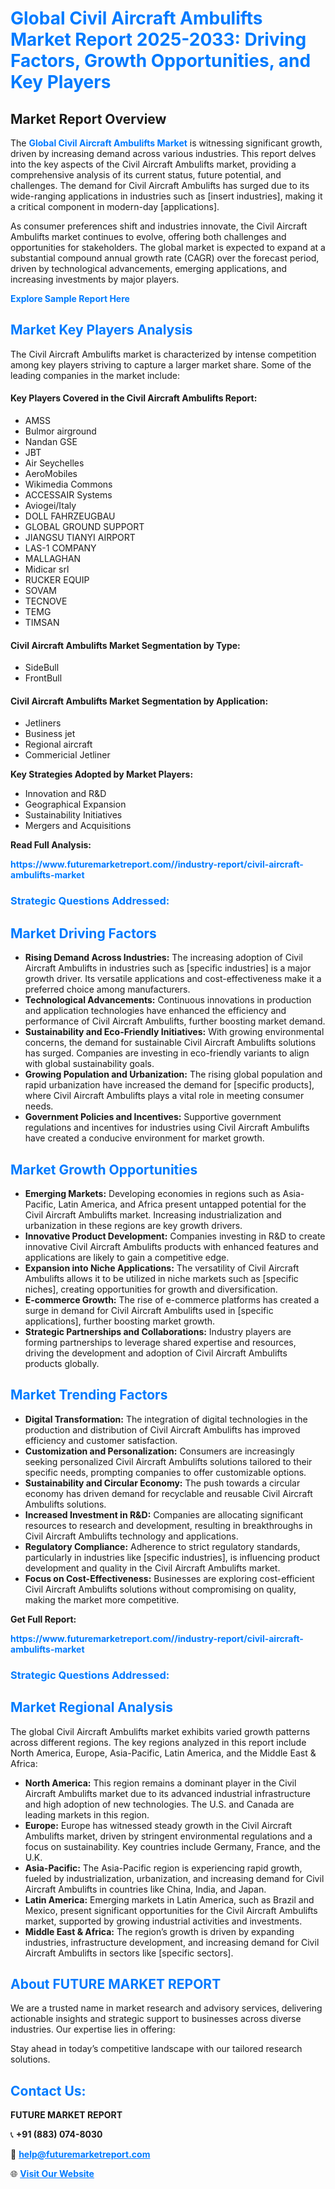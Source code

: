 <h1 style="color: #007BFF;">Global Civil Aircraft Ambulifts Market Report 2025-2033: Driving Factors, Growth Opportunities, and Key Players</h1>

<section id="overview">
<h2>Market Report Overview</h2>
<p>The <a href="https://www.futuremarketreport.com//industry-report/civil-aircraft-ambulifts-market" style="color: #007BFF; text-decoration: none;"><strong>Global Civil Aircraft Ambulifts Market</strong></a> is witnessing significant growth, driven by increasing demand across various industries. This report delves into the key aspects of the Civil Aircraft Ambulifts market, providing a comprehensive analysis of its current status, future potential, and challenges. The demand for Civil Aircraft Ambulifts has surged due to its wide-ranging applications in industries such as [insert industries], making it a critical component in modern-day [applications].</p>
<p>As consumer preferences shift and industries innovate, the Civil Aircraft Ambulifts market continues to evolve, offering both challenges and opportunities for stakeholders. The global market is expected to expand at a substantial compound annual growth rate (CAGR) over the forecast period, driven by technological advancements, emerging applications, and increasing investments by major players.</p>
</section>

<section id="overview">
<p><a href="https://www.futuremarketreport.com//request-sample/reportId=49867" style="color: #007BFF; text-decoration: none;"><strong>Explore Sample Report Here</strong></a></p>
</section>

<section id="key-players">
<h2 style="color: #007BFF;">Market Key Players Analysis</h2>
<p>The Civil Aircraft Ambulifts market is characterized by intense competition among key players striving to capture a larger market share. Some of the leading companies in the market include:</p>
<h4>Key Players Covered in the Civil Aircraft Ambulifts Report:</h4>
<ul><li>AMSS</li><li>Bulmor airground</li><li>Nandan GSE</li><li>JBT</li><li>Air Seychelles</li><li>AeroMobiles</li><li>Wikimedia Commons</li><li>ACCESSAIR Systems</li><li>Aviogei/Italy</li><li>DOLL FAHRZEUGBAU</li><li>GLOBAL GROUND SUPPORT</li><li>JIANGSU TIANYI AIRPORT</li><li>LAS-1 COMPANY</li><li>MALLAGHAN</li><li>Midicar srl</li><li>RUCKER EQUIP</li><li>SOVAM</li><li>TECNOVE</li><li>TEMG</li><li>TIMSAN</li></ul>
<h4>Civil Aircraft Ambulifts Market Segmentation by Type:</h4>
<ul><li>SideBull</li><li>FrontBull</li></ul>

<h4>Civil Aircraft Ambulifts Market Segmentation by Application:</h4>
<ul><li>Jetliners</li><li>Business jet</li><li>Regional aircraft</li><li>Commericial Jetliner</li></ul>
<p><strong>Key Strategies Adopted by Market Players:</strong></p>
<ul>
<li>Innovation and R&D</li>
<li>Geographical Expansion</li>
<li>Sustainability Initiatives</li>
<li>Mergers and Acquisitions</li>
</ul>
</section>

<section>
<p><strong>Read Full Analysis: </strong></p><a href="https://www.futuremarketreport.com//industry-report/civil-aircraft-ambulifts-market" style="color: #007BFF; text-decoration: none;"><strong>https://www.futuremarketreport.com//industry-report/civil-aircraft-ambulifts-market</strong></a>
<h3 style="color: #007BFF;">Strategic Questions Addressed:</h3>
</section>

<section id="driving-factors">
<h2 style="color: #007BFF;">Market Driving Factors</h2>
<ul>
<li><strong>Rising Demand Across Industries:</strong> The increasing adoption of Civil Aircraft Ambulifts in industries such as [specific industries] is a major growth driver. Its versatile applications and cost-effectiveness make it a preferred choice among manufacturers.</li>
<li><strong>Technological Advancements:</strong> Continuous innovations in production and application technologies have enhanced the efficiency and performance of Civil Aircraft Ambulifts, further boosting market demand.</li>
<li><strong>Sustainability and Eco-Friendly Initiatives:</strong> With growing environmental concerns, the demand for sustainable Civil Aircraft Ambulifts solutions has surged. Companies are investing in eco-friendly variants to align with global sustainability goals.</li>
<li><strong>Growing Population and Urbanization:</strong> The rising global population and rapid urbanization have increased the demand for [specific products], where Civil Aircraft Ambulifts plays a vital role in meeting consumer needs.</li>
<li><strong>Government Policies and Incentives:</strong> Supportive government regulations and incentives for industries using Civil Aircraft Ambulifts have created a conducive environment for market growth.</li>
</ul>
</section>

<section id="growth-opportunities">
<h2 style="color: #007BFF;">Market Growth Opportunities</h2>
<ul>
<li><strong>Emerging Markets:</strong> Developing economies in regions such as Asia-Pacific, Latin America, and Africa present untapped potential for the Civil Aircraft Ambulifts market. Increasing industrialization and urbanization in these regions are key growth drivers.</li>
<li><strong>Innovative Product Development:</strong> Companies investing in R&D to create innovative Civil Aircraft Ambulifts products with enhanced features and applications are likely to gain a competitive edge.</li>
<li><strong>Expansion into Niche Applications:</strong> The versatility of Civil Aircraft Ambulifts allows it to be utilized in niche markets such as [specific niches], creating opportunities for growth and diversification.</li>
<li><strong>E-commerce Growth:</strong> The rise of e-commerce platforms has created a surge in demand for Civil Aircraft Ambulifts used in [specific applications], further boosting market growth.</li>
<li><strong>Strategic Partnerships and Collaborations:</strong> Industry players are forming partnerships to leverage shared expertise and resources, driving the development and adoption of Civil Aircraft Ambulifts products globally.</li>
</ul>
</section>

<section id="trending-factors">
<h2 style="color: #007BFF;">Market Trending Factors</h2>
<ul>
<li><strong>Digital Transformation:</strong> The integration of digital technologies in the production and distribution of Civil Aircraft Ambulifts has improved efficiency and customer satisfaction.</li>
<li><strong>Customization and Personalization:</strong> Consumers are increasingly seeking personalized Civil Aircraft Ambulifts solutions tailored to their specific needs, prompting companies to offer customizable options.</li>
<li><strong>Sustainability and Circular Economy:</strong> The push towards a circular economy has driven demand for recyclable and reusable Civil Aircraft Ambulifts solutions.</li>
<li><strong>Increased Investment in R&D:</strong> Companies are allocating significant resources to research and development, resulting in breakthroughs in Civil Aircraft Ambulifts technology and applications.</li>
<li><strong>Regulatory Compliance:</strong> Adherence to strict regulatory standards, particularly in industries like [specific industries], is influencing product development and quality in the Civil Aircraft Ambulifts market.</li>
<li><strong>Focus on Cost-Effectiveness:</strong> Businesses are exploring cost-efficient Civil Aircraft Ambulifts solutions without compromising on quality, making the market more competitive.</li>
</ul>
</section>

<section>
<p><strong>Get Full Report: </strong></p><a href="https://www.futuremarketreport.com//industry-report/civil-aircraft-ambulifts-market" style="color: #007BFF; text-decoration: none;"><strong>https://www.futuremarketreport.com//industry-report/civil-aircraft-ambulifts-market</strong></a>
<h3 style="color: #007BFF;">Strategic Questions Addressed:</h3>
</section>


<section id="regional-analysis">
<h2 style="color: #007BFF;">Market Regional Analysis</h2>
<p>The global Civil Aircraft Ambulifts market exhibits varied growth patterns across different regions. The key regions analyzed in this report include North America, Europe, Asia-Pacific, Latin America, and the Middle East & Africa:</p>
<ul>
<li><strong>North America:</strong> This region remains a dominant player in the Civil Aircraft Ambulifts market due to its advanced industrial infrastructure and high adoption of new technologies. The U.S. and Canada are leading markets in this region.</li>
<li><strong>Europe:</strong> Europe has witnessed steady growth in the Civil Aircraft Ambulifts market, driven by stringent environmental regulations and a focus on sustainability. Key countries include Germany, France, and the U.K.</li>
<li><strong>Asia-Pacific:</strong> The Asia-Pacific region is experiencing rapid growth, fueled by industrialization, urbanization, and increasing demand for Civil Aircraft Ambulifts in countries like China, India, and Japan.</li>
<li><strong>Latin America:</strong> Emerging markets in Latin America, such as Brazil and Mexico, present significant opportunities for the Civil Aircraft Ambulifts market, supported by growing industrial activities and investments.</li>
<li><strong>Middle East & Africa:</strong> The region’s growth is driven by expanding industries, infrastructure development, and increasing demand for Civil Aircraft Ambulifts in sectors like [specific sectors].</li>
</ul>
</section>

<footer>
<h2 style="color: #007BFF;">About FUTURE MARKET REPORT</h2>
<p>We are a trusted name in market research and advisory services, delivering actionable insights and strategic support to businesses across diverse industries. Our expertise lies in offering:</p>

<p>Stay ahead in today’s competitive landscape with our tailored research solutions.</p>

<h2 style="color: #007BFF;">Contact Us:</h2>
<p><strong>FUTURE MARKET REPORT</strong></p>
<p>📞 <strong>+91 (883) 074-8030</strong></p>
<p>📧 <strong><a href="mailto:help@futuremarketreport.com" style="color: #007BFF;">help@futuremarketreport.com</a></strong></p>
<p>🌐 <strong><a href="https://www.futuremarketreport.com/" style="color: #007BFF;">Visit Our Website</a></strong></p>
</footer>